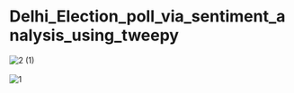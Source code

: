 # Delhi_Election_poll_via_sentiment_analysis_using_tweepy


![2 (1)](https://user-images.githubusercontent.com/48057022/74515344-6505e400-4f34-11ea-8a74-508d982063fc.png)
<br><br>
![1](https://user-images.githubusercontent.com/48057022/74515169-0b051e80-4f34-11ea-8953-4b976aa85b66.png)
